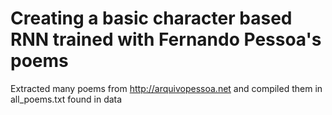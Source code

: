 # Creating a basic character based RNN trained with Fernando Pessoa's poems

Extracted many poems from http://arquivopessoa.net and compiled them in all_poems.txt found in data
